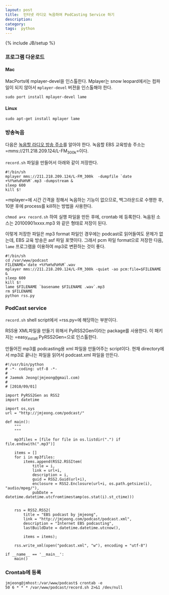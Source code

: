 ```yaml
---
layout: post
title:  인터넷 라디오 녹음하여 PodCasting Service 하기
description: 
category: 
tags:  python
---
```

{% include JB/setup %}


### 프로그램 다운로드

#### Mac

MacPorts에 mplayer-devel을 인스톨한다.  Mplayer는 snow leopard에서는 컴파일이 되지 않아서
`mplayer-devel` 버젼을 인스톨해야 한다. 

    sudo port install mplayer-devel lame

#### Linux

    sudo apt-get install mplayer lame

### 방송녹음

다음은 [녹음할 라디오 방송 주소](http://gall.dcinside.com/list.php%3Fid%3Dradio&no%3D35715&page%3D1&bbs%3D)를 알아야 한다. 
녹음할 EBS 교육방송 주소는 =mms://211.218.209.124/L-FM<sub>300k</sub>=이다. 

`record.sh` 파일을 만들어서 아래와 같이 저장한다.

    #!/bin/sh
    mplayer mms://211.218.209.124/L-FM_300k  -dumpfile `date +%Y%m%d%H%M`.mp3 -dumpstream &
    sleep 600
    kill $!

=mplayer=에 시간 간격을 정해서 녹음하는 기능이 없으므로, 백그라운드로 수행한 후, 
10분 후에 process를 kill하는 방법을 사용한다.

`chmod a+x record.sh` 하여 실행 파일을 만든 후에, crontab 에 등록한다. 
녹음된 소스는 20100901xxxx.mp3 와 같은 형태로 저장이 된다.

이렇게 저장한 파일은 mp3 format 파일인 경우에는 podcast로 읽어들여도 문제가 없는데, 
EBS 교육 방송은 asf 파일 포맷이다. 그래서 pcm 파일 format으로 저장한 다음, `lame` 프로그램을
이용하여 mp3로 변환하는 것이 좋다.

    #!/bin/sh
    cd /var/www/podcast
    FILENAME=`date +%Y%m%d%H%M`.wav
    mplayer mms://211.218.209.124/L-FM_300k -quiet -ao pcm:file=$FILENAME &
    sleep 600
    kill $!
    lame $FILENAME `basename $FILENAME .wav`.mp3
    rm $FILENAME
    python rss.py

### PodCast service

`record.sh` shell script에서 =rss.py=에 해당하는 부분이다.

RSS용 XML파일을 만들기 위해서 PyRSS2Gen이라는 package를 사용한다.
이 패키지는 =easy<sub>install</sub> PyRSS2Gen=으로 인스톨한다.

만들어진 mp3를 podcasting용 xml 파일을 만들어주는 script이다.
현재 directory에서 mp3로 끝나는 파일을 읽어서 podcast.xml 파일을 만든다.

    #!/usr/bin/python
    # -*- coding: utf-8 -*-
    #
    # Jaemok Jeong(jmjeong@gmail.com)
    #
    # [2010/09/01]
    
    import PyRSS2Gen as RSS2
    import datetime
    
    import os,sys
    url = "http://jmjeong.com/podcast/"
    
    def main():
        """
        """
    
        mp3files = [file for file in os.listdir(".") if file.endswith(".mp3")]
    
        items = []
        for i in mp3files:
            items.append(RSS2.RSSItem(
                title = i,
                link = url+i,
                description = i,
                guid = RSS2.Guid(url+i),
                enclosure = RSS2.Enclosure(url+i, os.path.getsize(i), "audio/mpeg/"),
                pubDate = datetime.datetime.utcfromtimestamp(os.stat(i).st_ctime)))
    
    
        rss = RSS2.RSS2(
            title = "EBS podcast by jmjeong",
            link = "http://jmjeong.com/podcast/podcast.xml",
            description = "Internet EBS podcasting",
            lastBuildDate = datetime.datetime.utcnow(),
    
            items = items);
    
        rss.write_xml(open("podcast.xml", "w"), encoding = "utf-8")
    
    if __name__ == '__main__':
        main()

### Crontab에 등록

    jmjeong@jmhost:/var/www/podcast$ crontab -e
    50 6 * * * /var/www/podcast/record.sh 2>&1 /dev/null   

